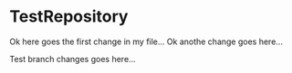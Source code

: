 # TestRepository
Ok here goes the first change in my file...
Ok anothe change goes here...

Test branch changes goes here...